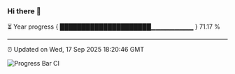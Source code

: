 ### Hi there 👋

⏳ Year progress { █████████████████████▁▁▁▁▁▁▁▁▁ } 71.17 %

---

⏰ Updated on Wed, 17 Sep 2025 18:20:46 GMT

![Progress Bar CI](https://github.com/liununu/liununu/workflows/Progress%20Bar%20CI/badge.svg)
